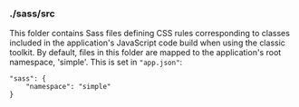 ### ./sass/src

This folder contains Sass files defining CSS rules corresponding to classes
included in the application's JavaScript code build when using the classic toolkit.
By default, files in this folder are mapped to the application's root namespace, 'simple'.
This is set in `"app.json"`:

    "sass": {
        "namespace": "simple"
    }